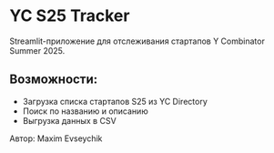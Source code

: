 
# YC S25 Tracker

Streamlit-приложение для отслеживания стартапов Y Combinator Summer 2025.

## Возможности:
- Загрузка списка стартапов S25 из YC Directory
- Поиск по названию и описанию
- Выгрузка данных в CSV

Автор: Maxim Evseychik
